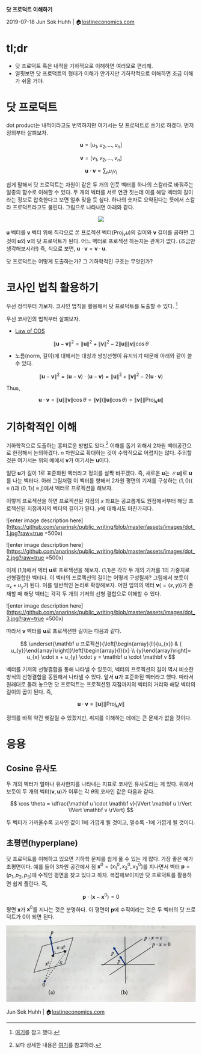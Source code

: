 **닷 프로덕트 이해하기**

  

2019-07-18
Jun Sok Huhh | :house:[lostineconomics.com](http://lostineconomics.com)

# tl;dr 

- 닷 프로덕트 혹은 내적을 기하적으로 이해하면 여러모로 편리해. 
- 얼핏보면 닷 프로덕트의 형태가 이해가 안가지만 기하학적으로 이해하면 조금 이해가 쉬울 거야. 

# 닷 프로덕트 

dot product는 내적이라고도 번역하지만 여기서는 닷 프로덕트로 쓰기로 하겠다. 먼저 정의부터 살펴보자. 

$$
\mathbf{u}=\left[u_{1}, {u}_{2}, \ldots, {u}_{n}\right]
$$

$$
\mathbf{v}=\left[{v}_{1}, {v}_{2}, \ldots, {v}_{n}\right]
$$

$$
\mathbf{u} \cdot \mathbf{v} = \sum_{n} u_i v_i
$$


쉽게 말해서 닷 프로덕트는 차원이 같은 두 개의 인풋 벡터를 하나의 스칼라로 바꿔주는 일종의 함수로 이해할 수 있다. 두 개의 벡터를 서로 연관 짓는데 이를 해당 벡터의 길이라는 정보로 압축한다고 보면 얼추 맞을 듯 싶다. 하나의 숫자로 요약된다는 뜻에서 스칼라 프로덕트라고도 불린다. 그림으로 나타내면 아래와 같다. 

<p align="center"><kbd>
  <img src="http://blogs.jccc.edu/rgrondahl/files/2012/02/perpendicularprojection.jpg" width="400">
</kbd></p>

$\mathbf{u}$ 벡터를 $\mathbf v$ 벡터 위에 직각으로 쏜 프로젝션 벡터($\mathrm{Proj}_{v}{u}$)의 길이와 $\mathbf v$ 길이를 곱하면 그것이 $\mathbf u$와 $\mathbf v$의 닷 프로덕트가 된다. 어느 벡터로 프로젝션 하는지는 관계가 없다. (조금만 생각해보시라!) 즉,  식으로 보면, $\mathbf u \cdot \mathbf v = \mathbf v \cdot \mathbf u$. 

닷 프로덕트는 어떻게 도출하는가? 그 기하학적인 구조는 무엇인가? 

# 코사인 법칙 활용하기 

우선 정석부터 가보자.  코사인 법칙을 활용해서 닷 프로덕트를 도출할 수 있다. [^1]
[^1]: [여기](https://math.stackexchange.com/questions/116133/how-to-understand-dot-product-is-the-angles-cosine)를 참고 했다. 

우선 코사인의 법칙부터 살펴보자. 

* [Law of COS](https://en.wikipedia.org/wiki/Law_of_cosines)

$$
\lVert \mathbf u -  \mathbf v \rVert^2 = \lVert  \mathbf  u \rVert^2 + \lVert   \mathbf  v \rVert^2 - 2\lVert  \mathbf  u \rVert \lVert   \mathbf  v \rVert \cos \theta
$$

* 노름(norm, 길이)에 대해서는 대칭과 쌍방선형이 유지되기 때문에 아래와 같이 쓸 수 있다. 

$$
\lVert  \mathbf u -  \mathbf v \rVert^2 = ( \mathbf u -  \mathbf v) \cdot ( \mathbf u -  \mathbf v ) = \lVert \mathbf u \rVert^2 +  \lVert \mathbf v \rVert^2 - 2  (\mathbf u \cdot \mathbf v)
$$

Thus, 

$$
 \mathbf u \cdot  \mathbf v = \lVert \mathbf u \rVert \lVert \mathbf v \rVert   \cos \theta = \lVert \mathbf v \rVert   ( \lVert \mathbf u \rVert \cos \theta) = \lVert \mathbf v \rVert \rVert \text{Proj}_{\mathbf v} \mathbf u \lVert
$$

# 기하학적인 이해 

기하학적으로 도출하는 흥미로운 방법도 있다.[^2] 이해를 돕기 위해서 2차원 벡터공간으로 한정해서 논의하겠다. $n$ 차원으로 확대하는 것이 수학적으로 어렵지는 않다.  주의할 것은 여기서는 위의 예에서 $\mathbf v$가 여기서는 $\mathbf u$이다. 

[^2]: 보다 상세한 내용은 [여기]((https://www.youtube.com/watch?v=LyGKycYT2v0&t=610s))를 참고하라. 

일단 $\mathbf u$가 길이 1로 표준화된 벡터라고 정의를 살짝 바꾸겠다. 즉, 새로운 $\mathbf u$는  $\rVert \mathbf u \lVert$로 $\mathbf u$를 나눈 벡터다. 아래 그림처럼 이 벡터를 향해서 2차원 평면의 기저를 구성하는 $(1,0)(\equiv i)$과 $(0,1)(\equiv j)$에서 벡터로 프로젝션을 해보자. 

이렇게 프로젝션을 하면 프로젝션된 지점의 $x$ 좌표는 공교롭게도 원점에서부터 해당 프로젝션된 지점까지의 벡터의 길이가 된다. $y$에 대해서도 마찬가지다. 

![enter image description here](https://github.com/anarinsk/public_writing/blob/master/assets/images/dot_1.jpg?raw=true =500x)

![enter image description here](https://github.com/anarinsk/public_writing/blob/master/assets/images/dot_2.jpg?raw=true =500x)

이제 (1,1)에서 벡터 $\mathbf u$로 프로젝션을 해보자. (1,1)은 각각 두 개의 기저를 1의 가중치로 선형결합한 벡터다. 이 벡터의 프로젝션의 길이는 어떻게 구성될까? 그림에서 보듯이 $u_x + u_y$가 된다. 이를 일반적인 논리로 확장해보자. 어떤 임의의 벡터 $\mathbf v(=(x,y))$가 존재할 때 해당 벡터는 각각 두 개의 기저의 선형 결합으로 이해할 수 있다. 

![enter image description here](https://github.com/anarinsk/public_writing/blob/master/assets/images/dot_3.jpg?raw=true =500x)

따라서 $\mathbf v$ 벡터를 $\mathbf u$로 프로젝션한 길이는 다음과 같다. 

$$
\underset{\mathbf u 프로젝션}{\left[\begin{array}{ll}{u_{x}} & { u_{y}}\end{array}\right]}\left[\begin{array}{l}{x} \\ {y}\end{array}\right]= u_{x} \cdot x + u_{y} \cdot y = \mathbf u \cdot \mathbf v
$$

벡터를 기저의 선형결합을 통해 나타낼 수 있듯이, 벡터의 프로젝션의 길이 역시 비슷한 방식의 선형결합을 동원해서 나타낼 수 있다. 앞서 $\mathbf u$가  표준화된 벡터라고 했다. 따라서 원래대로 돌려 놓으면 닷 프로덕트는 프로젝션된 지점까지의 벡터의 거리와 해당 벡터의 길이의 곱이 된다. 즉, 

$$
\mathbf u \cdot \mathbf v = \rVert \mathbf u \lVert \rVert \text{Proj}_{\mathbf u} \mathbf v \lVert
$$

정의를 바꿔 약간 헷갈릴 수 있겠지만, 취지를 이해하는 데에는 큰 문제가 없을 것이다. 

# 응용 

## Cosine 유사도 

두 개의 벡터가 얼마나 유사한지를 나타내는 지표로 코사인 유사도라는 게 있다. 위에서 보듯이 두 개의 벡터($\mathbf v, \mathbf u$)가 이루는 각 $\theta$의 코사인 값은 다음과 같다. 

$$
\cos \theta = \dfrac{\mathbf u \cdot \mathbf v}{\lVert \mathbf u \rVert \lVert \mathbf v \rVert}
$$

두 벡터가 가까울수록 코사인 값이 1에 가깝게 될 것이고, 멀수록 -1에 가깝게 될 것이다. 

##  초평면(hyperplane)

닷 프로덕트를 이해하고 있으면 기하학 문제를 쉽게 풀 수 있는 게 많다. 가장 좋은 예가 초평면이다. 예를 들어 3차원 공간에서 점 $\mathbf{x}^0 = (x_1^0, x_2^0, x_3^0)$를 지나면서 벡터 $\mathbf{p} = (p_1, p_2, p_3)$에 수직인 평면을 찾고 있다고 하자. 복잡해보이지만 닷 프로덕트를 활용하면 쉽게 풀린다. 즉, 

$$
\mathbf{p} \cdot (\mathbf{x} - \mathbf{x}^0) = 0 
$$

평면 $\mathbf x$가 $\mathbf{x}^0$를 지나는 것은 분명하다. 이 평면이 $\mathbf{p}$에 수직이라는 것은 두 벡터의 닷 프로덕트가 0이 되면 된다. 

![hyperplane.jpg](https://github.com/anarinsk/lie-dot_product/blob/master/assets/images/hyperplane.jpg?raw=true)

Jun Sok Huhh | :house:[lostineconomics.com](http://lostineconomics.com)
<!--stackedit_data:
eyJoaXN0b3J5IjpbLTEzNzM2MTk5NzgsLTg0NTA3ODgxNSwtOD
M0NjE3MTc2LC0zMjc4OTQzODUsMjA5MTQ0OTMxMywxODc1OTE2
MTExLDE5NjMyOTM1MzJdfQ==
-->